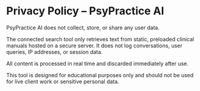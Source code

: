 # Privacy Policy – PsyPractice AI

PsyPractice AI does not collect, store, or share any user data.

The connected search tool only retrieves text from static, preloaded clinical manuals hosted on a secure server. It does not log conversations, user queries, IP addresses, or session data.

All content is processed in real time and discarded immediately after use.

This tool is designed for educational purposes only and should not be used for live client work or sensitive personal data.
